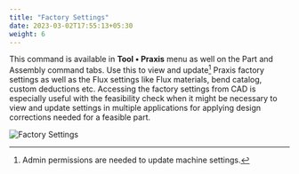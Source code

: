 ```yaml
---
title: "Factory Settings"
date: 2023-03-02T17:55:13+05:30
weight: 6
---
```


This command is available in **Tool • Praxis** menu as well on the Part and Assembly command tabs. 
Use this to view and update[^1] Praxis factory settings as well as the Flux settings like Flux materials, bend catalog, custom deductions etc. Accessing the factory settings from CAD is especially useful with the feasibility check when it might be necessary to view and update settings in multiple applications for applying design corrections needed for a feasible part.



![Factory Settings](/images/FactorySettings.png)


[^1]: Admin permissions are needed to update machine settings.